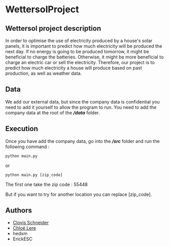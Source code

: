# WettersolProject

## Wettersol project description
In order to optimise the use of electricity produced by a house's solar panels, it is important to predict how much electricity will be produced the next day. If no energy is going to be produced tomorrow, it might be beneficial to charge the batteries. Otherwise, it might be more beneficial to charge an electric car or sell the electricity.
Therefore, our project is to predict how much electricity a house will produce based on past production, as well as weather data.

## Data
We add our external data, but since the company data is confidential you need to add it yourself to allow the program to run.
You need to add the company data at the root of the ***/data*** folder.

## Execution

Once you have add the company data, go into the ***/src*** folder and run the following command :

```python main.py```

or 

```python main.py [zip_code]```

The first one take the zip code : 55448

But if you want to try for another location you can replace [zip_code].


## Authors

- [Clovis Schneider](clovis.schneider@epitech.eu)
- [Chloé Lere](chloe.lere@epitech.eu)
- hedxm
- ErickESC